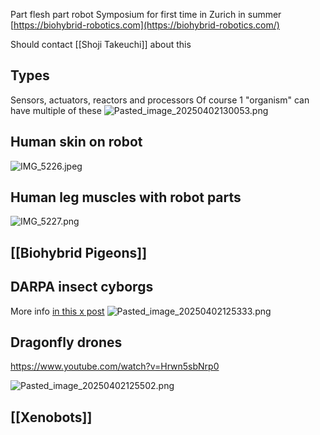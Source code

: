 Part flesh part robot
Symposium for first time in Zurich in summer [https://biohybrid-robotics.com](https://biohybrid-robotics.com/)

Should contact \[\[Shoji Takeuchi]] about this

## Types

Sensors, actuators, reactors and processors
Of course 1 "organism" can have multiple of these
![Pasted\_image\_20250402130053.png](pasted_image_20250402130053.png)

## Human skin on robot

![IMG\_5226.jpeg](img_5226.jpeg)

## Human leg muscles with robot parts

![IMG\_5227.png](img_5227.png)

## \[\[Biohybrid Pigeons]]

## DARPA insect cyborgs

More info [in this x post](https://x.com/AnnieJacobsen/status/1747408517542334817?lang=en)
![Pasted\_image\_20250402125333.png](pasted_image_20250402125333.png)

## Dragonfly drones

https://www.youtube.com/watch?v=Hrwn5sbNrp0

![Pasted\_image\_20250402125502.png](pasted_image_20250402125502.png)

## \[\[Xenobots]]
